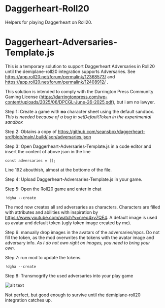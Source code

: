 # Daggerheart-Roll20
Helpers for playing Daggerheart on Roll20. 



# Daggerheart-Adversaries-Template.js
This is a temporary solution to support Daggerheart Adversaries in Roll20 until the demiplane-roll20 integration supports Adversaries.
See https://app.roll20.net/forum/permalink/12368573/ and https://app.roll20.net/forum/permalink/12408912/ .

This solution is intended to comply with the Darrington Press Community Gaming License (https://darringtonpress.com/wp-content/uploads/2025/06/DPCGL-June-26-2025.pdf), but i am no lawyer.

Step 1: Create a game with **no** character sheet using the default sandbox. 
_This is needed because of a bug in setDefaultToken in the experimental sandbox_

Step 2: Obtains a copy of https://github.com/seansbox/daggerheart-srd/blob/main/.build/json/adversaries.json

Step 3: Open Daggerheart-Adversaries-Template.js in a code editor and insert the content of above json in the line 

```const adversaries = [];```

Line 192 abouthish, almost at the bottome of the file.

Step 4: Upload Daggerheart-Adversaries-Template.js in your game.

Step 5: Open the Roll20 game and enter in chat

```!dgha --create```

The mod now creates all srd adversaries as characters. 
Characters are filled with attributes and abilities with inspiration by https://www.youtube.com/watch?v=nreo4xyZQE4.
A default image is used as avatar and default token (ugly token image created by me).

Step 6: manually drop images in the avatars of the adversaries/npcs. Do not fill the token, as the mod overwrites the tokens with the avatar image and adversary info.
_As I do not own right on images, you need to bring your own._

Step 7: run mod to update the tokens.

```!dgha --create```

Step 8: Transmogrify the used adversaries into your play game

![alt text](Daggerheart-Adversaries-TokenButtons.png)

Not perfect, but good enough to survive until rhe demiplane-roll20 integration catches up.
